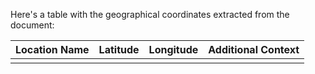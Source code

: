 Here's a table with the geographical coordinates extracted from the document:

| Location Name | Latitude | Longitude | Additional Context |
|---|---|---|---|
|  |  |  |  |
